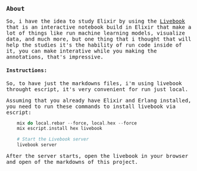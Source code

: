 <samp>

### About

So, i have the idea to study Elixir by using the [Livebook](https://livebook.dev/) that is an interactive notebook build in Elixir that make a lot of things like run machine learning models, visualize data, and much more, but one thing that i thought that will help the studies it's the hability of run code inside of it, you can make interative while you making the annotations, that's impressive.

#### Instructions:

So, to have just the markdowns files, i'm using livebook throught escript, it's very convenient for run just local.

Assuming that you already have Elixir and Erlang installed, you need to run these commands to install livebook via escript:

```elixir
    mix do local.rebar --force, local.hex --force
    mix escript.install hex livebook

    # Start the Livebook server
    livebook server
```

After the server starts, open the livebook in your browser and open of the markdowns of this project.

</samp>
